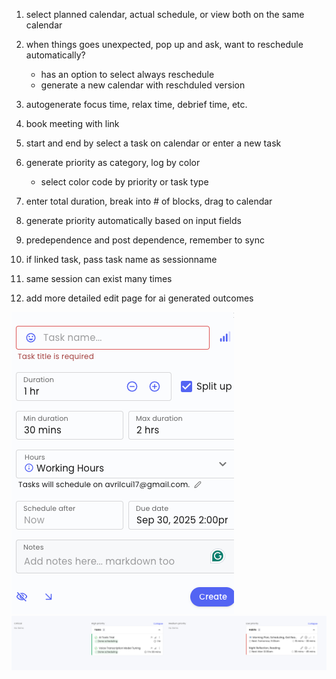 1. select planned calendar, actual schedule, or view both on the same calendar
2. when things goes unexpected, pop up and ask, want to reschedule automatically?
    - has an option to select always reschedule
    - generate a new calendar with reschduled version

3. autogenerate focus time, relax time, debrief time, etc.
4. book meeting with link
5. start and end by select a task on calendar or enter a new task
6. generate priority as category, log by color
    - select color code by priority or task type
7. enter total duration, break into # of blocks, drag to calendar
8. generate priority automatically based on input fields
9. predependence and post dependence, remember to sync
10. if linked task, pass task name as sessionname
11. same session can exist many times
12. add more detailed edit page for ai generated outcomes

![alt text](image-1.png)
![alt text](image-2.png)
